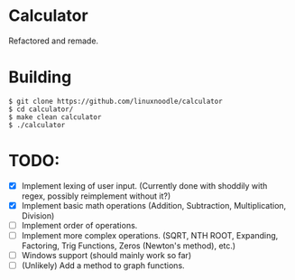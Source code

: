 # Calculator
Refactored and remade.
# Building
```
$ git clone https://github.com/linuxnoodle/calculator
$ cd calculator/
$ make clean calculator
$ ./calculator
```
# TODO:
- [X] Implement lexing of user input. (Currently done with shoddily with regex, possibly reimplement without it?)
- [X] Implement basic math operations (Addition, Subtraction, Multiplication, Division)
- [ ] Implement order of operations.
- [ ] Implement more complex operations. (SQRT, NTH ROOT, Expanding, Factoring, Trig Functions, Zeros (Newton's method), etc.)
- [ ] Windows support (should mainly work so far)
- [ ] (Unlikely) Add a method to graph functions.
